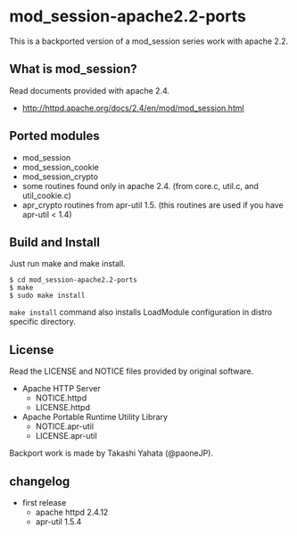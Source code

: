 mod_session-apache2.2-ports
===========================

This is a backported version of a mod_session series work with apache 2.2.


## What is mod_session?

Read documents provided with apache 2.4.

 * http://httpd.apache.org/docs/2.4/en/mod/mod_session.html


## Ported modules

 * mod_session
 * mod_session_cookie
 * mod_session_crypto
 * some routines found only in apache 2.4. (from core.c, util.c, and util_cookie.c)
 * apr_crypto routines from apr-util 1.5. (this routines are used if you have apr-util < 1.4)


## Build and Install

Just run make and make install.

    $ cd mod_session-apache2.2-ports
    $ make
    $ sudo make install

``make install`` command also installs LoadModule configuration in distro 
specific directory.


## License

Read the LICENSE and NOTICE files provided by original software.

 * Apache HTTP Server
   - NOTICE.httpd
   - LICENSE.httpd
 * Apache Portable Runtime Utility Library
   - NOTICE.apr-util
   - LICENSE.apr-util

Backport work is made by Takashi Yahata (@paoneJP).


## changelog

 * first release
   - apache httpd 2.4.12
   - apr-util 1.5.4

